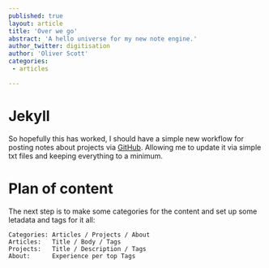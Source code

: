 ```yaml
---
published: true
layout: article
title: 'Over we go'
abstract: 'A hello universe for my new note engine.'
author_twitter: digitisation
author: 'Oliver Scott'
categories:
 - articles

---
```

# Jekyll

So hopefully this has worked, I should have a simple new workflow for posting notes about projects via [GitHub](http://github.com). Allowing me to update it via simple txt files and keeping everything to a minimum.

# Plan of content

The next step is to make some categories for the content and set up some letadata and tags for it all:

    Categories: Articles / Projects / About
    Articles:   Title / Body / Tags
    Projects:   Title / Description / Tags
    About:      Experience per top Tags
